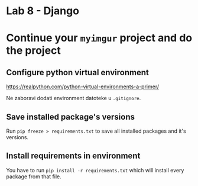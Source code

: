 # Lab 8 - Django

# Continue your `myimgur` project and do the project

## Configure python virtual environment 

https://realpython.com/python-virtual-environments-a-primer/

Ne zaboravi dodati environment datoteke u ` .gitignore `.

## Save installed package's versions

Run `pip freeze > requirements.txt` to save all installed packages and it's versions.

## Install requirements in environment

You have to run `pip install -r requirements.txt` which will install every package from that file.
